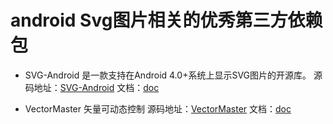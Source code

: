 # android Svg图片相关的优秀第三方依赖包

* SVG-Android 是一款支持在Android 4.0+系统上显示SVG图片的开源库。 
源码地址：[SVG-Android](https://github.com/MegatronKing/SVG-Android) 文档：[doc](https://github.com/MegatronKing/SVG-Android/blob/master/README.zh-cn.md)

* VectorMaster 矢量可动态控制
源码地址：[VectorMaster](https://github.com/harjot-oberai/VectorMaster) 文档：[doc](https://github.com/harjot-oberai/VectorMaster/blob/master/README.zh-cn.md)
 

